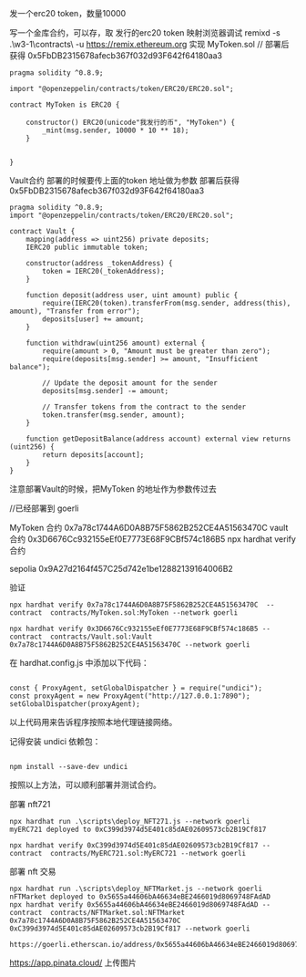 发一个erc20 token，数量10000

写一个金库合约，可以存，取 发行的erc20 token
映射浏览器调试
remixd -s .\w3-1\contracts\ -u https://remix.ethereum.org
实现
MyToken.sol   // 部署后获得   0x5FbDB2315678afecb367f032d93F642f64180aa3
```
pragma solidity ^0.8.9;

import "@openzeppelin/contracts/token/ERC20/ERC20.sol";

contract MyToken is ERC20 {

    constructor() ERC20(unicode"我发行的币", "MyToken") {
        _mint(msg.sender, 10000 * 10 ** 18);
    }


}
```


Vault合约  部署的时候要传上面的token 地址做为参数                  部署后获得  0x5FbDB2315678afecb367f032d93F642f64180aa3
```
pragma solidity ^0.8.9;
import "@openzeppelin/contracts/token/ERC20/ERC20.sol";

contract Vault {
    mapping(address => uint256) private deposits;
    IERC20 public immutable token;

    constructor(address _tokenAddress) {
        token = IERC20(_tokenAddress);
    }

    function deposit(address user, uint amount) public {
        require(IERC20(token).transferFrom(msg.sender, address(this), amount), "Transfer from error");
        deposits[user] += amount;
    }

    function withdraw(uint256 amount) external {
        require(amount > 0, "Amount must be greater than zero");
        require(deposits[msg.sender] >= amount, "Insufficient balance");

        // Update the deposit amount for the sender
        deposits[msg.sender] -= amount;

        // Transfer tokens from the contract to the sender
        token.transfer(msg.sender, amount);
    }

    function getDepositBalance(address account) external view returns (uint256) {
        return deposits[account];
    }
}

```
注意部署Vault的时候，把MyToken 的地址作为参数传过去

//已经部署到
goerli

MyToken 合约
0x7a78c1744A6D0A8B75F5862B252CE4A51563470C
vault 合约
0x3D6676Cc932155eEf0E7773E68F9CBf574c186B5
npx hardhat verify  合约


sepolia
0x9A27d2164f457C25d742e1be12882139164006B2



验证
```
npx hardhat verify 0x7a78c1744A6D0A8B75F5862B252CE4A51563470C  --contract  contracts/MyToken.sol:MyToken --network goerli 

npx hardhat verify 0x3D6676Cc932155eEf0E7773E68F9CBf574c186B5 --contract  contracts/Vault.sol:Vault 0x7a78c1744A6D0A8B75F5862B252CE4A51563470C --network goerli 
```

在 hardhat.config.js 中添加以下代码：
```

const { ProxyAgent, setGlobalDispatcher } = require("undici");
const proxyAgent = new ProxyAgent("http://127.0.0.1:7890");
setGlobalDispatcher(proxyAgent);
```
以上代码用来告诉程序按照本地代理链接网络。

记得安装 undici 依赖包：
```

npm install --save-dev undici
```
按照以上方法，可以顺利部署并测试合约。

部署 nft721
```
npx hardhat run .\scripts\deploy_NFT271.js --network goerli 
myERC721 deployed to 0xC399d3974d5E401c85dAE02609573cb2B19Cf817

npx hardhat verify 0xC399d3974d5E401c85dAE02609573cb2B19Cf817 --contract  contracts/MyERC721.sol:MyERC721 --network goerli 
```

部署 nft 交易
```
npx hardhat run .\scripts\deploy_NFTMarket.js --network goerli 
nFTMarket deployed to 0x5655a44606bA46634eBE2466019d8069748FAdAD
npx hardhat verify 0x5655a44606bA46634eBE2466019d8069748FAdAD --contract  contracts/NFTMarket.sol:NFTMarket 0x7a78c1744A6D0A8B75F5862B252CE4A51563470C 0xC399d3974d5E401c85dAE02609573cb2B19Cf817 --network goerli 

https://goerli.etherscan.io/address/0x5655a44606bA46634eBE2466019d8069748FAdAD#code
```

https://app.pinata.cloud/   上传图片
